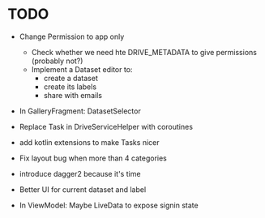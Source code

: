 TODO
====

* Change Permission to app only
  * Check whether we need hte DRIVE_METADATA to give permissions (probably not?)
  * Implement a Dataset editor to:
    * create a dataset
    * create its labels
    * share with emails

* In GalleryFragment:
  DatasetSelector
* Replace Task in DriveServiceHelper with coroutines

* add kotlin extensions to make Tasks nicer
* Fix layout bug when more than 4 categories
* introduce dagger2 because it's time
* Better UI for current dataset and label
* In ViewModel:
    Maybe LiveData to expose signin state
